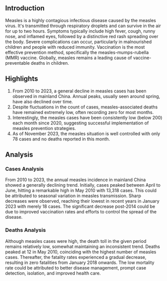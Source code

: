 ## Introduction

Measles is a highly contagious infectious disease caused by the measles virus. It's transmitted through respiratory droplets and can survive in the air for up to two hours. Symptoms typically include high fever, cough, runny nose, and inflamed eyes, followed by a distinctive red rash spreading over the body. Severe complications can occur, particularly in malnourished children and people with reduced immunity. Vaccination is the most effective prevention method, specifically the measles-mumps-rubella (MMR) vaccine. Globally, measles remains a leading cause of vaccine-preventable deaths in children.

## Highlights

1. From 2010 to 2023, a general decline in measles cases has been observed in mainland China. Annual peaks, usually seen around spring, have also declined over time. <br/>
2. Despite fluctuations in the count of cases, measles-associated deaths have remained extremely low, often recording zero for most months. <br/>
3. Interestingly, the measles cases have been consistently low (below 200) each month since 2020, suggesting successful implementation of measles prevention strategies. <br/>
4. As of November 2023, the measles situation is well controlled with only 78 cases and no deaths reported in this month.


## Analysis

### Cases Analysis
From 2010 to 2023, the annual measles incidence in mainland China showed a generally declining trend. Initially, cases peaked between April to June, hitting a remarkable high in May 2010 with 13,318 cases. This could be attributed to seasonal variation in measles transmission. Sharp decreases were observed, reaching their lowest in recent years in January 2023 with merely 18 cases. The significant decrease post-2014 could be due to improved vaccination rates and efforts to control the spread of the disease.

### Deaths Analysis
Although measles cases were high, the death toll in the given period remains relatively low, somewhat maintaining an inconsistent trend. Deaths peaked at 12 in May 2010, coinciding with the highest number of measles cases. Thereafter, the fatality rates experienced a gradual decrease, resulting in zero fatalities from January 2018 onwards. The low mortality rate could be attributed to better disease management, prompt case detection, isolation, and improved health care.
